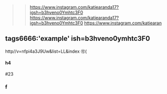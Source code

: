 > > https://www.instagram.com/katiearanda17?igsh=b3hveno0Ymhtc3F0 https://www.instagram.com/katiearanda17?igsh=b3hveno0Ymhtc3F0 https://www.instagram.com/katiearan


## tags6666:'example'[](https://) ish=b3hveno0ymhtc3F0

http//v=nfpi4a3J9Uw&list=LL&index
:accept:(
#### h4
#23
### f


